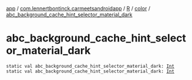 [app](../../../index.md) / [com.lennertbontinck.carmeetsandroidapp](../../index.md) / [R](../index.md) / [color](index.md) / [abc_background_cache_hint_selector_material_dark](./abc_background_cache_hint_selector_material_dark.md)

# abc_background_cache_hint_selector_material_dark

`static val abc_background_cache_hint_selector_material_dark: `[`Int`](https://kotlinlang.org/api/latest/jvm/stdlib/kotlin/-int/index.html)
`static val abc_background_cache_hint_selector_material_dark: `[`Int`](https://kotlinlang.org/api/latest/jvm/stdlib/kotlin/-int/index.html)
